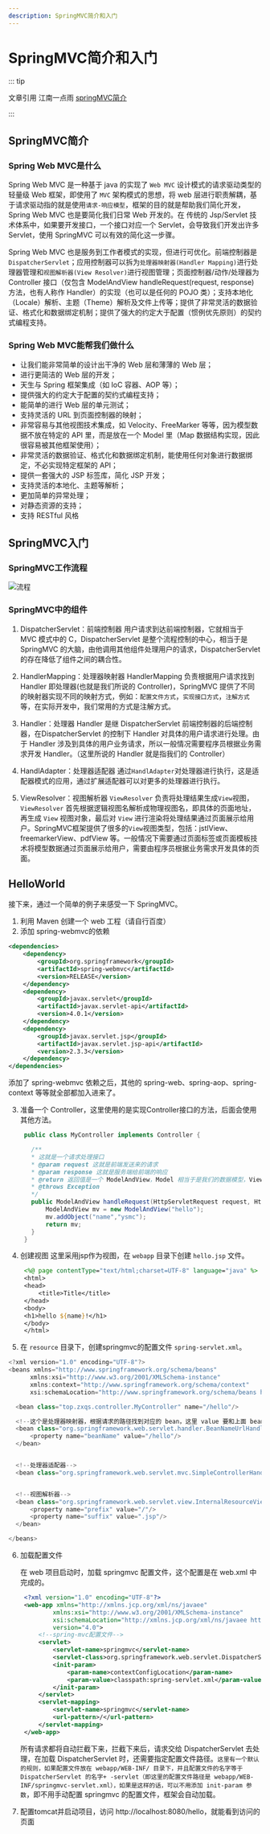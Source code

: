 ```yaml
---
description: SpringMVC简介和入门
---
```


# SpringMVC简介和入门

::: tip

文章引用 江南一点雨 [springMVC简介](http://itboyhub.com/2021/01/28/springmvc-introduce/)

:::
## SpringMVC简介
### Spring Web MVC是什么
Spring Web MVC 是一种基于 java 的实现了 `Web MVC` 设计模式的请求驱动类型的轻量级 Web 框架，即使用了 `MVC` 架构模式的思想，将 web 层进行职责解耦，基于请求驱动指的就是使用`请求-响应模型`，框架的目的就是帮助我们简化开发，Spring Web MVC 也是要简化我们日常 Web 开发的。在 传统的 Jsp/Servlet 技术体系中，如果要开发接口，一个接口对应一个 Servlet，会导致我们开发出许多 Servlet，使用 SpringMVC 可以有效的简化这一步骤。

Spring Web MVC 也是服务到工作者模式的实现，但进行可优化。前端控制器是 `DispatcherServlet`；应用控制器可以拆为`处理器映射器(Handler Mapping)`进行处理器管理和`视图解析器(View Resolver)`进行视图管理；页面控制器/动作/处理器为 Controller 接口（仅包含 ModelAndView handleRequest(request, response) 方法，也有人称作 Handler）的实现（也可以是任何的 POJO 类）；支持本地化（Locale）解析、主题（Theme）解析及文件上传等；提供了非常灵活的数据验证、格式化和数据绑定机制；提供了强大的约定大于配置（惯例优先原则）的契约式编程支持。


### Spring Web MVC能帮我们做什么

* 让我们能非常简单的设计出干净的 Web 层和薄薄的 Web 层；
* 进行更简洁的 Web 层的开发；
* 天生与 Spring 框架集成（如 IoC 容器、AOP 等）；
* 提供强大的约定大于配置的契约式编程支持；
* 能简单的进行 Web 层的单元测试；
* 支持灵活的 URL 到页面控制器的映射；
* 非常容易与其他视图技术集成，如 Velocity、FreeMarker 等等，因为模型数据不放在特定的 API 里，而是放在一个 Model 里（Map 数据结构实现，因此很容易被其他框架使用）；
* 非常灵活的数据验证、格式化和数据绑定机制，能使用任何对象进行数据绑定，不必实现特定框架的 API；
* 提供一套强大的 JSP 标签库，简化 JSP 开发；
* 支持灵活的本地化、主题等解析；
* 更加简单的异常处理；
* 对静态资源的支持；
* 支持 RESTful 风格 


## SpringMVC入门

### SpringMVC工作流程

![流程](/blogImg/ssm/springmvc-3-1.png)

### SpringMVC中的组件

1. DispatcherServlet：前端控制器
   用户请求到达前端控制器，它就相当于 MVC 模式中的 C，DispatcherServlet 是整个流程控制的中心，相当于是 SpringMVC 的大脑，由他调用其他组件处理用户的请求，DispatcherServlet的存在降低了组件之间的耦合性。

2. HandlerMapping：处理器映射器
   HandlerMapping 负责根据用户请求找到 Handler 即处理器(也就是我们所说的 Controller)，SpringMVC 提供了不同的映射器实现不同的映射方式，例如：`配置文件方式`，`实现接口方式`，`注解方式`等，在实际开发中，我们常用的方式是注解方式。

3. Handler：处理器
   Handler 是继 DispatcherServlet 前端控制器的后端控制器，在DispatcherServlet 的控制下 Handler 对具体的用户请求进行处理。由于 Handler 涉及到具体的用户业务请求，所以一般情况需要程序员根据业务需求开发 Handler。（这里所说的 Handler 就是指我们的 Controller）

4. HandlAdapter：处理器适配器
   通过`HandlAdapter`对处理器进行执行，这是适配器模式的应用，通过扩展适配器可以对更多的处理器进行执行。

5. ViewResolver：视图解析器
   `ViewResolver` 负责将处理结果生成`View`视图，`ViewResolver` 首先根据逻辑视图名解析成物理视图名，即具体的页面地址，再生成 `View` 视图对象，最后对 `View` 进行渲染将处理结果通过页面展示给用户。SpringMVC框架提供了很多的`View`视图类型，包括：jstlView、freemarkerView、pdfView 等。一般情况下需要通过页面标签或页面模板技术将模型数据通过页面展示给用户，需要由程序员根据业务需求开发具体的页面。

## HelloWorld
接下来，通过一个简单的例子来感受一下 SpringMVC。

1. 利用 Maven 创建一个 web 工程（请自行百度）
2. 添加 spring-webmvc的依赖

```xml
<dependencies>
    <dependency>
        <groupId>org.springframework</groupId>
        <artifactId>spring-webmvc</artifactId>
        <version>RELEASE</version>
    </dependency>
    <dependency>
        <groupId>javax.servlet</groupId>
        <artifactId>javax.servlet-api</artifactId>
        <version>4.0.1</version>
    </dependency>
    <dependency>
        <groupId>javax.servlet.jsp</groupId>
        <artifactId>javax.servlet.jsp-api</artifactId>
        <version>2.3.3</version>
    </dependency>
</dependencies>
```

添加了 spring-webmvc 依赖之后，其他的 spring-web、spring-aop、spring-context 等等就全部都加入进来了。

3. 准备一个 Controller，这里使用的是实现Controller接口的方法，后面会使用其他方法。
   ```java
    public class MyController implements Controller {

      /**
      * 这就是一个请求处理接口
      * @param request 这就是前端发送来的请求
      * @param response 这就是服务端给前端的响应
      * @return 返回值是一个 ModelAndView，Model 相当于是我们的数据模型，View 是我们的视图
      * @throws Exception
      */
      public ModelAndView handleRequest(HttpServletRequest request, HttpServletResponse response) throws Exception {
          ModelAndView mv = new ModelAndView("hello");
          mv.addObject("name","ysmc");
          return mv;
      }
    }
   ```
4. 创建视图
   这里采用jsp作为视图，在 `webapp` 目录下创建 `hello.jsp` 文件。

   ```jsp
    <%@ page contentType="text/html;charset=UTF-8" language="java" %>
    <html>
    <head>
        <title>Title</title>
    </head>
    <body>
    <h1>hello ${name}!</h1>
    </body>
    </html>

   ```
5. 在 `resource` 目录下，创建springmvc的配置文件 `spring-servlet.xml`。

  ```java
  <?xml version="1.0" encoding="UTF-8"?>
  <beans xmlns="http://www.springframework.org/schema/beans"
        xmlns:xsi="http://www.w3.org/2001/XMLSchema-instance"
        xmlns:context="http://www.springframework.org/schema/context"
        xsi:schemaLocation="http://www.springframework.org/schema/beans http://www.springframework.org/schema/beans/spring-beans.xsd http://www.springframework.org/schema/context https://www.springframework.org/schema/context/spring-context.xsd">

    <bean class="top.zxqs.controller.MyController" name="/hello"/>

    <!--这个是处理器映射器，根据请求的路径找到对应的 bean，这里 value 要和上面 bean 中的name名一致-->
    <bean class="org.springframework.web.servlet.handler.BeanNameUrlHandlerMapping" id="handlerMapping">
        <property name="beanName" value="/hello"/>
    </bean>


    <!--处理器适配器-->
    <bean class="org.springframework.web.servlet.mvc.SimpleControllerHandlerAdapter" id="handlerAdapter"/>


    <!--视图解析器-->
    <bean class="org.springframework.web.servlet.view.InternalResourceViewResolver" id="viewResolver">
        <property name="prefix" value="/"/>
        <property name="suffix" value=".jsp"/>
    </bean>

  </beans>
  ```

6. 加载配置文件

   在 web 项目启动时，加载 springmvc 配置文件，这个配置是在 web.xml 中完成的。
   ```xml
    <?xml version="1.0" encoding="UTF-8"?>
    <web-app xmlns="http://xmlns.jcp.org/xml/ns/javaee"
            xmlns:xsi="http://www.w3.org/2001/XMLSchema-instance"
            xsi:schemaLocation="http://xmlns.jcp.org/xml/ns/javaee http://xmlns.jcp.org/xml/ns/javaee/web-app_4_0.xsd"
            version="4.0">
        <!--spring-mvc配置文件-->
        <servlet>
            <servlet-name>springmvc</servlet-name>
            <servlet-class>org.springframework.web.servlet.DispatcherServlet</servlet-class>
            <init-param>
                <param-name>contextConfigLocation</param-name>
                <param-value>classpath:spring-servlet.xml</param-value>
            </init-param>
        </servlet>
        <servlet-mapping>
            <servlet-name>springmvc</servlet-name>
            <url-pattern>/</url-pattern>
        </servlet-mapping>
    </web-app>
   ```

   所有请求都将自动拦截下来，拦截下来后，请求交给 DispatcherServlet 去处理，在加载 DispatcherServlet 时，还需要指定配置文件路径。`这里有一个默认的规则，如果配置文件放在 webapp/WEB-INF/ 目录下，并且配置文件的名字等于 DispatcherServlet 的名字+ -servlet（即这里的配置文件路径是 webapp/WEB-INF/springmvc-servlet.xml），如果是这样的话，可以不用添加 init-param 参数`，即不用手动配置 springmvc 的配置文件，框架会自动加载。

7. 配置tomcat并启动项目，访问 http://localhost:8080/hello，就能看到访问的页面

   
  